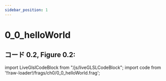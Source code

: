 ```yaml
---
sidebar_position: 1
---
```


# 0_0_helloWorld
## コード 0.2, Figure 0.2: 

import LiveGlslCodeBlock from "/js/liveGLSLCodeBlock";
import code from '!!raw-loader!/frags/ch0/0_0_helloWorld.frag';

<LiveGlslCodeBlock fragName='0_0_helloWorld.frag' fragCode={code} />
